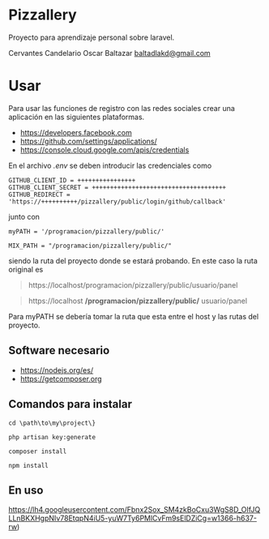 # Pizzallery

Proyecto para aprendizaje personal sobre laravel. 

Cervantes Candelario Oscar Baltazar
baltadlakd@gmail.com

# Usar
Para usar las funciones de registro con las redes sociales crear una aplicación en las siguientes plataformas.

 - https://developers.facebook.com
 - https://github.com/settings/applications/
 - https://console.cloud.google.com/apis/credentials

En el archivo *.env* se deben introducir las credenciales como

    GITHUB_CLIENT_ID = ++++++++++++++++
    GITHUB_CLIENT_SECRET = +++++++++++++++++++++++++++++++++++++
    GITHUB_REDIRECT = 'https://++++++++++/pizzallery/public/login/github/callback'
junto con

    myPATH = '/programacion/pizzallery/public/'
    
    MIX_PATH = "/programacion/pizzallery/public/"
siendo la ruta del proyecto donde se estará probando. En este caso la ruta original  es

> https://localhost/programacion/pizzallery/public/usuario/panel

>https://localhost **/programacion/pizzallery/public/** usuario/panel

Para myPATH se debería tomar  la ruta que esta entre el host y las rutas del proyecto.
## Software necesario

 - https://nodejs.org/es/
 - https://getcomposer.org

## Comandos para instalar

`cd \path\to\my\project\}`

`php artisan key:generate`

`composer install`

`npm install`

## En uso
https://lh4.googleusercontent.com/Fbnx2Sox_SM4zkBoCxu3WgS8D_OIfJQLLnBKXHgpNIv78EtqpN4iU5-yuW7Ty6PMlCvFm9sElDZiCg=w1366-h637-rw)

